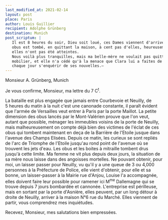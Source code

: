```yaml
---
last_modified_at: 2021-02-14
layout: post
place: Paris
author: Louis Guillier
recipient: Adolphe Grünberg
destination: Munich
post_scriptum: |
   Il est 8 heures du soir, Dieu soit loué, ces Dames viennent d'arriver, un
   obus est tombé, en quittant la maison, à cent pas d'elles, heureusement
   elles n'ont pas été atteintes.
   Nous voilà plus tranquilles, mais ma belle-mère ne voulait pas quitter son
   mobilier, et elle n'a cédé qu'à la menace que Clara lui a faites de venir 
   chaque jour s'enquérir de ses nouvelles.—
---
```


Monsieur A. Grünberg, Munich

Je vous confirme, Monsieur, ma lettre du 7 C<sup>t</sup>.

La bataille est plus engagée que jamais entre Courbevoie et Neuilly, de
5 heures du matin à la nuit c'est une canonade constante, il paraît évident que
l'armée de Versailles veut entrer à Paris par la porte Maillot.
La petite dimension des obus lancés par le Mont-Valérien prouve que l'on veut,
autant que possible, ménager les immeubles voisins de la porte de Neuilly, mais
malheureusement on compte déjà bien des victimes de l'éclat de ces obus qui
tombent maintenant en deça de la Barrière de l'Etoile jusque dans l'avenue des
Champs Elisées.
Depuis ce matin, les curieux se sont repliés de l'arc de Triomphe de l'Etoile
jusqu'au rond point de l'avenue où se trouvent les jets d'eau.
Les obus et les boites à mitraille tombent drus jusqu'à cette limite.
Ma femme ne vit plus depuis deux jours, la situation de sa mère nous laisse
dans des angoisses mortelles.
Ne pouvant obtenir, pour moi, un laisser passer pour Neuilly, vu qu'il y a une
queue de 3 ou 4,000 personnes à la Préfecture de Police, elle vient d'obtenir,
pour elle et sa bonne, un laisser-passer à la Mairie rue d'Anjou, Louise l'a
accompagnée, elles doivent faire leur possible pour ramener ici
M<sup>me</sup> Dallemagne qui se trouve depuis 7 jours bombardée et cannonée.
L'entreprise est périlleuse, mais en sortant par la porte d'Asnière, elles
peuvent, par un long détour à droite de Neuilly, arriver à la maison N°6 rue du
Marché.
Elles viennent de partir, vous comprendrez mes inquiétudes.

Recevez, Monsieur, mes salutations bien empressées.
